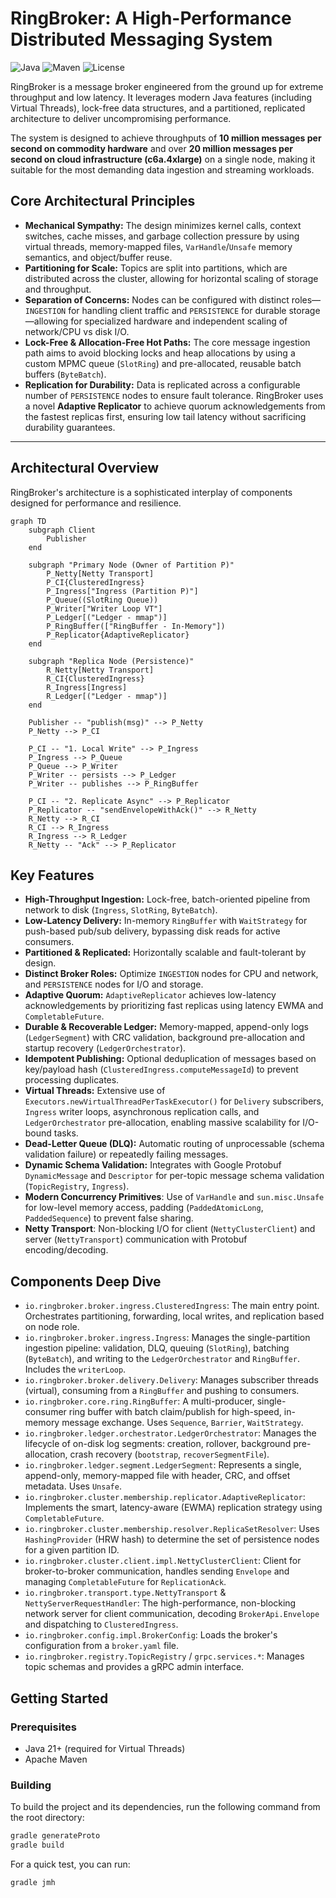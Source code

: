 # RingBroker: A High-Performance Distributed Messaging System

![Java](https://img.shields.io/badge/Java-21+-blue.svg)
![Maven](https://img.shields.io/badge/build-maven-red.svg)
![License](https://img.shields.io/badge/license-MIT-green.svg)

RingBroker is a message broker engineered from the ground up for extreme throughput and low latency. It leverages modern Java features (including Virtual Threads), lock-free data structures, and a partitioned, replicated architecture to deliver uncompromising performance.

The system is designed to achieve throughputs of **10 million messages per second on commodity hardware** and over **20 million messages per second on cloud infrastructure (c6a.4xlarge)** on a single node, making it suitable for the most demanding data ingestion and streaming workloads.

## Core Architectural Principles

*   **Mechanical Sympathy:** The design minimizes kernel calls, context switches, cache misses, and garbage collection pressure by using virtual threads, memory-mapped files, `VarHandle`/`Unsafe` memory semantics, and object/buffer reuse.
*   **Partitioning for Scale:** Topics are split into partitions, which are distributed across the cluster, allowing for horizontal scaling of storage and throughput.
*   **Separation of Concerns:** Nodes can be configured with distinct roles—`INGESTION` for handling client traffic and `PERSISTENCE` for durable storage—allowing for specialized hardware and independent scaling of network/CPU vs disk I/O.
*   **Lock-Free & Allocation-Free Hot Paths:** The core message ingestion path aims to avoid blocking locks and heap allocations by using a custom MPMC queue (`SlotRing`) and pre-allocated, reusable batch buffers (`ByteBatch`).
*   **Replication for Durability:** Data is replicated across a configurable number of `PERSISTENCE` nodes to ensure fault tolerance. RingBroker uses a novel **Adaptive Replicator** to achieve quorum acknowledgements from the fastest replicas first, ensuring low tail latency without sacrificing durability guarantees.

---

## Architectural Overview

RingBroker's architecture is a sophisticated interplay of components designed for performance and resilience.

```mermaid
graph TD
    subgraph Client
        Publisher
    end

    subgraph "Primary Node (Owner of Partition P)"
        P_Netty[Netty Transport]
        P_CI{ClusteredIngress}
        P_Ingress["Ingress (Partition P)"]
        P_Queue((SlotRing Queue))
        P_Writer["Writer Loop VT"]
        P_Ledger[("Ledger - mmap")]
        P_RingBuffer(["RingBuffer - In-Memory"])
        P_Replicator{AdaptiveReplicator}
    end

    subgraph "Replica Node (Persistence)"
        R_Netty[Netty Transport]
        R_CI{ClusteredIngress}
        R_Ingress[Ingress]
        R_Ledger[("Ledger - mmap")]
    end

    Publisher -- "publish(msg)" --> P_Netty
    P_Netty --> P_CI
    
    P_CI -- "1. Local Write" --> P_Ingress
    P_Ingress --> P_Queue
    P_Queue --> P_Writer
    P_Writer -- persists --> P_Ledger
    P_Writer -- publishes --> P_RingBuffer
    
    P_CI -- "2. Replicate Async" --> P_Replicator
    P_Replicator -- "sendEnvelopeWithAck()" --> R_Netty
    R_Netty --> R_CI
    R_CI --> R_Ingress
    R_Ingress --> R_Ledger
    R_Netty -- "Ack" --> P_Replicator
```

## Key Features

-   **High-Throughput Ingestion:** Lock-free, batch-oriented pipeline from network to disk (`Ingress`, `SlotRing`, `ByteBatch`).
-   **Low-Latency Delivery:** In-memory `RingBuffer` with `WaitStrategy` for push-based pub/sub delivery, bypassing disk reads for active consumers.
-   **Partitioned & Replicated:** Horizontally scalable and fault-tolerant by design.
-   **Distinct Broker Roles:** Optimize `INGESTION` nodes for CPU and network, and `PERSISTENCE` nodes for I/O and storage.
-   **Adaptive Quorum:** `AdaptiveReplicator` achieves low-latency acknowledgements by prioritizing fast replicas using latency EWMA and `CompletableFuture`.
-   **Durable & Recoverable Ledger:** Memory-mapped, append-only logs (`LedgerSegment`) with CRC validation, background pre-allocation and startup recovery (`LedgerOrchestrator`).
-   **Idempotent Publishing:** Optional deduplication of messages based on key/payload hash (`ClusteredIngress.computeMessageId`) to prevent processing duplicates.
-  **Virtual Threads:** Extensive use of `Executors.newVirtualThreadPerTaskExecutor()` for `Delivery` subscribers, `Ingress` writer loops, asynchronous replication calls, and `LedgerOrchestrator` pre-allocation, enabling massive scalability for I/O-bound tasks.
-   **Dead-Letter Queue (DLQ):** Automatic routing of unprocessable (schema validation failure) or repeatedly failing messages.
-   **Dynamic Schema Validation:** Integrates with Google Protobuf `DynamicMessage` and `Descriptor` for per-topic message schema validation (`TopicRegistry`, `Ingress`).
-   **Modern Concurrency Primitives**: Use of `VarHandle` and `sun.misc.Unsafe` for low-level memory access, padding (`PaddedAtomicLong`, `PaddedSequence`) to prevent false sharing.
- **Netty Transport**: Non-blocking I/O for client (`NettyClusterClient`) and server (`NettyTransport`) communication with Protobuf encoding/decoding.

## Components Deep Dive

-   `io.ringbroker.broker.ingress.ClusteredIngress`: The main entry point. Orchestrates partitioning, forwarding, local writes, and replication based on node role.
-    `io.ringbroker.broker.ingress.Ingress`: Manages the single-partition ingestion pipeline: validation, DLQ, queuing (`SlotRing`), batching (`ByteBatch`), and writing to the `LedgerOrchestrator` and `RingBuffer`. Includes the `writerLoop`.
-   `io.ringbroker.broker.delivery.Delivery`: Manages subscriber threads (virtual), consuming from a `RingBuffer` and pushing to consumers.
-   `io.ringbroker.core.ring.RingBuffer`: A multi-producer, single-consumer ring buffer with batch claim/publish for high-speed, in-memory message exchange. Uses `Sequence`, `Barrier`, `WaitStrategy`.
-   `io.ringbroker.ledger.orchestrator.LedgerOrchestrator`: Manages the lifecycle of on-disk log segments: creation, rollover, background pre-allocation, crash recovery (`bootstrap`, `recoverSegmentFile`).
- `io.ringbroker.ledger.segment.LedgerSegment`: Represents a single, append-only, memory-mapped file with header, CRC, and offset metadata. Uses `Unsafe`.
-   `io.ringbroker.cluster.membership.replicator.AdaptiveReplicator`: Implements the smart, latency-aware (EWMA) replication strategy using `CompletableFuture`.
-   `io.ringbroker.cluster.membership.resolver.ReplicaSetResolver`: Uses `HashingProvider` (HRW hash) to determine the set of persistence nodes for a given partition ID.
- `io.ringbroker.cluster.client.impl.NettyClusterClient`: Client for broker-to-broker communication, handles sending `Envelope` and managing `CompletableFuture` for `ReplicationAck`.
-  `io.ringbroker.transport.type.NettyTransport` & `NettyServerRequestHandler`: The high-performance, non-blocking network server for client communication, decoding `BrokerApi.Envelope` and dispatching to `ClusteredIngress`.
-   `io.ringbroker.config.impl.BrokerConfig`: Loads the broker's configuration from a `broker.yaml` file.
-   `io.ringbroker.registry.TopicRegistry` / `grpc.services.*`: Manages topic schemas and provides a gRPC admin interface.

## Getting Started

### Prerequisites

-   Java 21+ (required for Virtual Threads)
-   Apache Maven

### Building

To build the project and its dependencies, run the following command from the root directory:

```bash
gradle generateProto
gradle build
```

For a quick test, you can run:

```bash 
gradle jmh
```